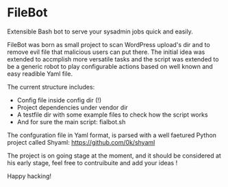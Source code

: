 FileBot
=======

Extensible Bash bot to serve your sysadmin jobs quick and easily.

FileBot was born as small project to scan WordPress upload's dir and to remove
evil file that malicious users can put there.
The initial idea was extended to accmplish more versatile tasks and the script
was extended to be a generic robot to play configurable actions based on well
known and easy readible Yaml file.

The current structure includes:
- Config file inside config dir (!)
- Project dependencies under vendor dir
- A testfile dir with some example files to check how the script works
- And for sure the main script: fialbot.sh

The confguration file in Yaml format, is parsed with a well faetured
Python project called Shyaml:
https://github.com/0k/shyaml

The project is on going stage at the moment, and it should be considered at his
early stage, feel free to contruibuite and add your ideas !

Happy hacking!
